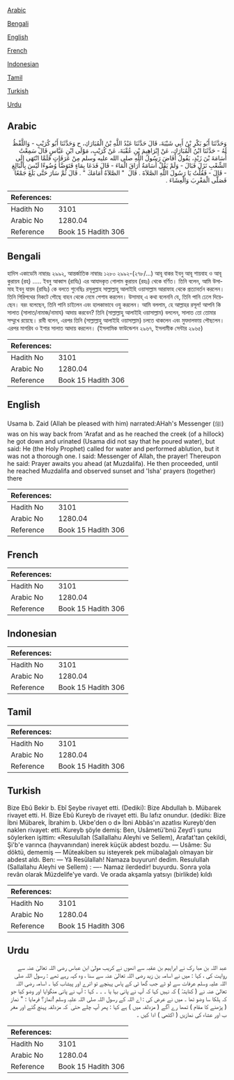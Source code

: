 [Arabic](#arabic)

[Bengali](#bengali)

[English](#english)

[French](#french)

[Indonesian](#indonesian)

[Tamil](#tamil)

[Turkish](#turkish)

[Urdu](#urdu)

## Arabic


<div dir="rtl" lang="ar" style={{fontSize:'larger',backgroundColor:'#f8f9fa',padding:20}}>
وَحَدَّثَنَا أَبُو بَكْرِ بْنُ أَبِي شَيْبَةَ، قَالَ حَدَّثَنَا عَبْدُ اللَّهِ بْنُ الْمُبَارَكِ، ح وَحَدَّثَنَا أَبُو كُرَيْبٍ - وَاللَّفْظُ لَهُ - حَدَّثَنَا ابْنُ الْمُبَارَكِ، عَنْ إِبْرَاهِيمَ بْنِ عُقْبَةَ، عَنْ كُرَيْبٍ، مَوْلَى ابْنِ عَبَّاسٍ قَالَ سَمِعْتُ أُسَامَةَ بْنَ زَيْدٍ، يَقُولُ أَفَاضَ رَسُولُ اللَّهِ صلى الله عليه وسلم مِنْ عَرَفَاتٍ فَلَمَّا انْتَهَى إِلَى الشِّعْبِ نَزَلَ فَبَالَ - وَلَمْ يَقُلْ أُسَامَةُ أَرَاقَ الْمَاءَ - قَالَ فَدَعَا بِمَاءٍ فَتَوَضَّأَ وُضُوءًا لَيْسَ بِالْبَالِغِ - قَالَ - فَقُلْتُ يَا رَسُولَ اللَّهِ الصَّلاَةَ ‏.‏ قَالَ ‏ "‏ الصَّلاَةُ أَمَامَكَ ‏"‏ ‏.‏ قَالَ ثُمَّ سَارَ حَتَّى بَلَغَ جَمْعًا فَصَلَّى الْمَغْرِبَ وَالْعِشَاءَ ‏.‏
</div>
<div style={{backgroundColor:'#f8f9fa',padding:20, marginBottom: 10}}><table> <thead> <tr> <th>References:</th> <th></th> </tr> </thead> <tbody><tr><td>Hadith No</td><td>3101</td></tr><tr><td>Arabic No</td><td>1280.04</td></tr><tr><td>Reference</td><td>Book 15 Hadith 306</td></tr></tbody></table></div>

## Bengali


<div dir="ltr" lang="bn" style={{fontSize:'larger',backgroundColor:'#f8f9fa',padding:20}}>
হাদিস একাডেমি নাম্বারঃ ২৯৯২, আন্তর্জাতিক নাম্বারঃ ১২৮০ ২৯৯২-(২৭৮/...) আবূ বাকর ইবনু আবূ শায়বাহ ও আবূ কুরায়ব (রহ) ..... ইবনু আব্বাস (রাযিঃ) এর আযাদকৃত গোলাম কুরায়ব (রহঃ) থেকে বর্ণিত। তিনি বলেন, আমি উসামাহ ইবনু যায়দ (রাযিঃ) কে বলতে শুনেছিঃ রসূলুল্লাহ সাল্লাল্লাহু আলাইহি ওয়াসাল্লাম আরাফাহ থেকে প্রত্যাবর্তন করলেন। তিনি গিরিপথের নিকটে পৌছে বাহন থেকে নেমে পেশাব করলেন। উসামাহ্ এ কথা বলেননি যে, তিনি পানি ঢেলে দিয়েছেন। বরং বলেছেন, তিনি পানি চাইলেন এবং হালকাভাবে ওযু করলেন। আমি বললাম, হে আল্লাহর রসূল! আপনি কি সালাত (সালাত/নামাজ/নামায) আদায় করবেন? তিনি (সাল্লাল্লাহু আলাইহি ওয়াসাল্লাম) বললেন, সালাত তো তোমার সম্মুখে রয়েছে। রাবী বলেন, এরপর তিনি (সাল্লাল্লাহু আলাইহি ওয়াসাল্লাম) চলতে থাকলেন এবং মুযদালফায় পৌছলেন। এরপর মাগরিব ও ইশার সালাত আদায় করলেন। (ইসলামিক ফাউন্ডেশন ২৯৬৭, ইসলামীক সেন্টার ২৯৬৫)
</div>
<div style={{backgroundColor:'#f8f9fa',padding:20, marginBottom: 10}}><table> <thead> <tr> <th>References:</th> <th></th> </tr> </thead> <tbody><tr><td>Hadith No</td><td>3101</td></tr><tr><td>Arabic No</td><td>1280.04</td></tr><tr><td>Reference</td><td>Book 15 Hadith 306</td></tr></tbody></table></div>

## English


<div dir="ltr" lang="en" style={{fontSize:'larger',backgroundColor:'#f8f9fa',padding:20}}>
Usama b. Zaid (Allah be pleased with him) narrated:AHah's Messenger (ﷺ) was on his way back from 'Arafat and as he reached the creek (of a hillock) he got down and urinated (Usama did not say that he poured water), but said: He (the Holy Prophet) called for water and performed ablution, but it was not a thorough one. I said: Messenger of Allah, the prayer! Thereupon he said: Prayer awaits you ahead (at Muzdalifa). He then proceeded, until he reached Muzdalifa and observed sunset and 'Isha' prayers (together) there
</div>
<div style={{backgroundColor:'#f8f9fa',padding:20, marginBottom: 10}}><table> <thead> <tr> <th>References:</th> <th></th> </tr> </thead> <tbody><tr><td>Hadith No</td><td>3101</td></tr><tr><td>Arabic No</td><td>1280.04</td></tr><tr><td>Reference</td><td>Book 15 Hadith 306</td></tr></tbody></table></div>

## French


<div dir="ltr" lang="fr" style={{fontSize:'larger',backgroundColor:'#f8f9fa',padding:20}}>

</div>
<div style={{backgroundColor:'#f8f9fa',padding:20, marginBottom: 10}}><table> <thead> <tr> <th>References:</th> <th></th> </tr> </thead> <tbody><tr><td>Hadith No</td><td>3101</td></tr><tr><td>Arabic No</td><td>1280.04</td></tr><tr><td>Reference</td><td>Book 15 Hadith 306</td></tr></tbody></table></div>

## Indonesian


<div dir="ltr" lang="id" style={{fontSize:'larger',backgroundColor:'#f8f9fa',padding:20}}>

</div>
<div style={{backgroundColor:'#f8f9fa',padding:20, marginBottom: 10}}><table> <thead> <tr> <th>References:</th> <th></th> </tr> </thead> <tbody><tr><td>Hadith No</td><td>3101</td></tr><tr><td>Arabic No</td><td>1280.04</td></tr><tr><td>Reference</td><td>Book 15 Hadith 306</td></tr></tbody></table></div>

## Tamil


<div dir="ltr" lang="ta" style={{fontSize:'larger',backgroundColor:'#f8f9fa',padding:20}}>

</div>
<div style={{backgroundColor:'#f8f9fa',padding:20, marginBottom: 10}}><table> <thead> <tr> <th>References:</th> <th></th> </tr> </thead> <tbody><tr><td>Hadith No</td><td>3101</td></tr><tr><td>Arabic No</td><td>1280.04</td></tr><tr><td>Reference</td><td>Book 15 Hadith 306</td></tr></tbody></table></div>

## Turkish


<div dir="ltr" lang="tr" style={{fontSize:'larger',backgroundColor:'#f8f9fa',padding:20}}>
Bize Ebû Bekir b. Ebî Şeybe rivayet etti. (Dediki): Bize Abdullah b. Mübarek rivayet etti. H. Bize Ebû Kureyb de rivayet etti. Bu lafız onundur. (dediki: Bize İbni Mübarek, İbrahim b. Ukbe'den o d» İbni Abbâs'ın azatlısı Kureyb'den naklen rivayet: etti. Kureyb şöyle demiş: Ben, Usâmetü'bnü Zeyd'i şunu söylerken işittim: «Resulullah (Sallallahu Aleyhi ve Sellem), Arafat'tan çekildi, Şi'b'e varınca (hayvanından) inerek küçük abdest bozdu. — Usâme: Su döktü, dememiş — Müteakiben su isteyerek pek mübalağalı olmayan bir abdest aldı. Ben: — Yâ Resûlallah! Namaza buyurun! dedim. Resulullah (Sallallahu Aleyhi ve Sellem) : —- Namaz ilerdedir! buyurdu. Sonra yola revân olarak Müzdelife'ye vardı. Ve orada akşamla yatsıyı (birlikde) kıldı
</div>
<div style={{backgroundColor:'#f8f9fa',padding:20, marginBottom: 10}}><table> <thead> <tr> <th>References:</th> <th></th> </tr> </thead> <tbody><tr><td>Hadith No</td><td>3101</td></tr><tr><td>Arabic No</td><td>1280.04</td></tr><tr><td>Reference</td><td>Book 15 Hadith 306</td></tr></tbody></table></div>

## Urdu


<div dir="rtl" lang="ur" style={{fontSize:'larger',backgroundColor:'#f8f9fa',padding:20}}>
عبد اللہ بن مبا رک نے ابراہیم بن عقبہ سے انھوں نے کریب مولیٰ ابن عباس رضی اللہ تعالیٰ عنہ سے روایت کی ، کہا : میں نے اسامہ بن زید رضی اللہ تعالیٰ عنہ سے سنا ، وہ کہہ رہے تھے : رسول اللہ صلی اللہ علیہ وسلم عرفات سے لو ٹے جب گھا ٹی کے پاس پہنچے تو اترے اور پیشاب کیا ۔ اسامہ رضی اللہ تعالیٰ عنہ نے ( کنایتہً ) کہ نہیں کہا کہ آپ نے پانی بہا یا ۔ ۔ ۔ کہا : آپ نے پانی منگوایا اور وضو کیا جو کہ ہلکا سا وضو تھا ۔ میں نے عرض کی : اے اللہ کے رسول اللہ صلی اللہ علیہ وسلم !نماز؟ فرمایا : " نماز ( پڑھنے کا مقام ) تمھا رے آگے ( مزدلفہ میں ) ہے کہا : پھر آپ چلے حتی ٰ کہ مزدلفہ پہنچ گئے اور مغر ب اور عشاء کی نمازیں ( اکٹھی ) ادا کیں ۔
</div>
<div style={{backgroundColor:'#f8f9fa',padding:20, marginBottom: 10}}><table> <thead> <tr> <th>References:</th> <th></th> </tr> </thead> <tbody><tr><td>Hadith No</td><td>3101</td></tr><tr><td>Arabic No</td><td>1280.04</td></tr><tr><td>Reference</td><td>Book 15 Hadith 306</td></tr></tbody></table></div>
